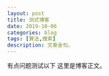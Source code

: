 ```yaml
---
layout: post
title: 测式博客
date: 2019-10-06
categories: blog
tags: [算法,搜索]
description: 文章金句。
---
```

有点问题测试以下
这里是博客正文。












